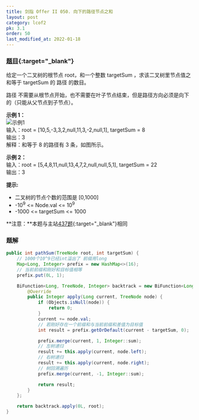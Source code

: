 ```yaml
---
title: 剑指 Offer II 050. 向下的路径节点之和
layout: post
category: lcof2
pk: 3.1
order: 50
last_modified_at: 2022-01-18
---
```


### [题目](https://leetcode.cn/problems/6eUYwP/){:target="_blank"}

给定一个二叉树的根节点 root，和一个整数 targetSum ，求该二叉树里节点值之和等于 targetSum 的 路径 的数目。

路径 不需要从根节点开始，也不需要在叶子节点结束，但是路径方向必须是向下的（只能从父节点到子节点）。

**示例 1：**  
![示例1]({{site.cdn}}/assets/3/050/e1.jpg)  
输入：root = [10,5,-3,3,2,null,11,3,-2,null,1], targetSum = 8  
输出：3  
解释：和等于 8 的路径有 3 条，如图所示。

**示例 2：**  
输入：root = [5,4,8,11,null,13,4,7,2,null,null,5,1], targetSum = 22  
输出：3

**提示:**
- 二叉树的节点个数的范围是 [0,1000]
- -10<sup>9</sup> <= Node.val <= 10<sup>9</sup>
- -1000 <= targetSum <= 1000

**注意：**本题与主站[437题](https://leetcode.cn/problems/path-sum-iii/){:target="_blank"}相同

### 题解

```java
public int pathSum(TreeNode root, int targetSum) {
    // 1000个10^9已经int溢出了 前缀用long
    Map<Long, Integer> prefix = new HashMap<>(16);
    // 当前前缀和刚好和目标值相等
    prefix.put(0L, 1);

    BiFunction<Long, TreeNode, Integer> backtrack = new BiFunction<Long, TreeNode, Integer>() {
        @Override
        public Integer apply(Long current, TreeNode node) {
            if (Objects.isNull(node)) {
                return 0;
            }
            current += node.val;
            // 若刚好存在一个前缀和与当前前缀和差值为目标值
            int result = prefix.getOrDefault(current - targetSum, 0);

            prefix.merge(current, 1, Integer::sum);
            // 左树递归
            result += this.apply(current, node.left);
            // 右树递归
            result += this.apply(current, node.right);
            // 树回溯遍历
            prefix.merge(current, -1, Integer::sum);

            return result;
        }
    };

    return backtrack.apply(0L, root);
}
```
